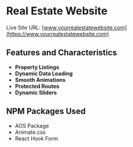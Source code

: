 # Real Estate Website

Live Site URL: [www.yourrealestatewebsite.com](https://www.yourrealestatewebsite.com)

## Features and Characteristics

- **Property Listings**
- **Dynamic Data Loading**
- **Smooth Animations**
- **Protected Routes** 
- **Dynamic Sliders**  

## NPM Packages Used

- AOS Package
- Animate.css
- React Hook Form
